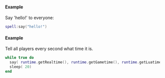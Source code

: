 #### Example
Say 'hello!' to everyone:
```lua
spell:say("hello!")
```
#### Example
Tell all players every second what time it is.
```lua
while true do
  say( runtime.getRealtime(), runtime.getGametime(), runtime.getLuatime())
  sleep( 20)
end
```
